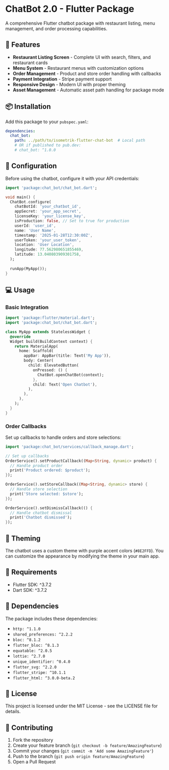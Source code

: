 # ChatBot 2.0 - Flutter Package

A comprehensive Flutter chatbot package with restaurant listing, menu management, and order processing capabilities.

## 🚀 Features

- **Restaurant Listing Screen** - Complete UI with search, filters, and restaurant cards
- **Menu System** - Restaurant menus with customization options  
- **Order Management** - Product and store order handling with callbacks
- **Payment Integration** - Stripe payment support
- **Responsive Design** - Modern UI with proper theming
- **Asset Management** - Automatic asset path handling for package mode

## 📦 Installation

Add this package to your `pubspec.yaml`:

```yaml
dependencies:
  chat_bot:
    path: ../path/to/isometrik-flutter-chat-bot  # Local path
    # OR if published to pub.dev:
    # chat_bot: ^1.0.0
```

## 🔧 Configuration

Before using the chatbot, configure it with your API credentials:

```dart
import 'package:chat_bot/chat_bot.dart';

void main() {
  ChatBot.configure(
    chatBotId: 'your_chatbot_id',
    appSecret: 'your_app_secret',
    licenseKey: 'your_license_key',
    isProduction: false, // Set to true for production
    userId: 'user_id',
    name: 'User Name',
    timestamp: '2025-01-28T12:30:00Z',
    userToken: 'your_user_token',
    location: 'User Location',
    longitude: 77.562980651855469,
    latitude: 13.040803909301758,
  );
  
  runApp(MyApp());
}
```

## 💻 Usage

### Basic Integration

```dart
import 'package:flutter/material.dart';
import 'package:chat_bot/chat_bot.dart';

class MyApp extends StatelessWidget {
  @override
  Widget build(BuildContext context) {
    return MaterialApp(
      home: Scaffold(
        appBar: AppBar(title: Text('My App')),
        body: Center(
          child: ElevatedButton(
            onPressed: () {
              ChatBot.openChatBot(context);
            },
            child: Text('Open Chatbot'),
          ),
        ),
      ),
    );
  }
}
```

### Order Callbacks

Set up callbacks to handle orders and store selections:

```dart
import 'package:chat_bot/services/callback_manage.dart';

// Set up callbacks
OrderService().setProductCallback((Map<String, dynamic> product) {
  // Handle product order
  print('Product ordered: $product');
});

OrderService().setStoreCallback((Map<String, dynamic> store) {
  // Handle store selection
  print('Store selected: $store');
});

OrderService().setDismissCallback(() {
  // Handle chatbot dismissal
  print('Chatbot dismissed');
});
```

## 🎨 Theming

The chatbot uses a custom theme with purple accent colors (`#8E2FFD`). You can customize the appearance by modifying the theme in your main app.

## 📱 Requirements

- Flutter SDK: ^3.7.2
- Dart SDK: ^3.7.2

## 🔗 Dependencies

The package includes these dependencies:
- `http: ^1.1.0`
- `shared_preferences: ^2.2.2`
- `bloc: ^8.1.2`
- `flutter_bloc: ^8.1.3`
- `equatable: ^2.0.5`
- `lottie: ^2.7.0`
- `unique_identifier: ^0.4.0`
- `flutter_svg: ^2.2.0`
- `flutter_stripe: ^10.1.1`
- `flutter_html: ^3.0.0-beta.2`

## 📄 License

This project is licensed under the MIT License - see the LICENSE file for details.

## 🤝 Contributing

1. Fork the repository
2. Create your feature branch (`git checkout -b feature/AmazingFeature`)
3. Commit your changes (`git commit -m 'Add some AmazingFeature'`)
4. Push to the branch (`git push origin feature/AmazingFeature`)
5. Open a Pull Request
